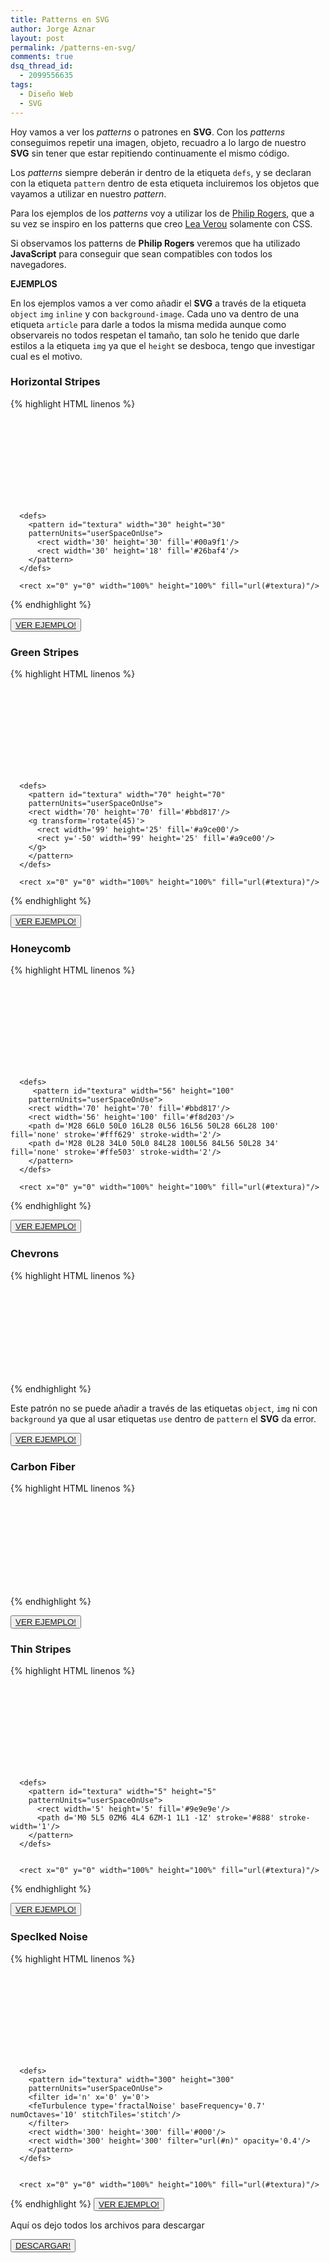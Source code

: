 ```yaml
---
title: Patterns en SVG
author: Jorge Aznar
layout: post
permalink: /patterns-en-svg/
comments: true
dsq_thread_id:
  - 2099556635
tags:
  - Diseño Web
  - SVG
---
```

Hoy vamos a ver los *patterns* o patrones en **SVG**. Con los *patterns* conseguimos repetir una imagen, objeto, recuadro a lo largo de nuestro **SVG** sin tener que estar repitiendo continuamente el mismo código.

<!--more-->

Los *patterns* siempre deberán ir dentro de la etiqueta `defs`, y se declaran con la etiqueta `pattern` dentro de esta etiqueta incluiremos los objetos que vayamos a utilizar en nuestro *pattern*.

Para los ejemplos de los *patterns* voy a utilizar los de <a href="http://philbit.com/svgpatterns/" target="_blank">Philip Rogers</a>, que a su vez se inspiro en los patterns que creo <a href="http://lea.verou.me/css3patterns/" target="_blank">Lea Verou</a> solamente con CSS.

Si observamos los patterns de **Philip Rogers** veremos que ha utilizado **JavaScript** para conseguir que sean compatibles con todos los navegadores.

**EJEMPLOS**

En los ejemplos vamos a ver como añadir el **SVG** a través de la etiqueta `object` `img` `inline` y con `background-image`. Cada uno va dentro de una etiqueta `article` para darle a todos la misma medida aunque como observareis no todos respetan el tamaño, tan solo he tenido que darle estilos a la etiqueta `img` ya que el `height` se desboca, tengo que investigar cual es el motivo.

### Horizontal Stripes

{% highlight HTML linenos %}<svg xmlns='http://www.w3.org/2000/svg' x="0px" y="0px"
   width="100%" height="100%" viewBox="0 0 100% 100%"
   enable-background="new 0 0 100% 100%" xml:space="preserve">

      <defs>
        <pattern id="textura" width="30" height="30"
        patternUnits="userSpaceOnUse">
          <rect width='30' height='30' fill='#00a9f1'/>
          <rect width='30' height='18' fill='#26baf4'/>
        </pattern>
      </defs>

      <rect x="0" y="0" width="100%" height="100%" fill="url(#textura)"/>

  </svg>{% endhighlight %}

<button class="boton-centrar">
  <a target="_blank" class="btn" href="http://jorgeatgu.com/ejemplos/patterns/horizontal-stripes.html">VER EJEMPLO!</a>
</button>

### Green Stripes

{% highlight HTML linenos %}<svg xmlns='http://www.w3.org/2000/svg' x="0px" y="0px"
   width="100%" height="100%" viewBox="0 0 100% 100%"
   enable-background="new 0 0 100% 100%" xml:space="preserve">

      <defs>
        <pattern id="textura" width="70" height="70"
        patternUnits="userSpaceOnUse">
        <rect width='70' height='70' fill='#bbd817'/>
        <g transform='rotate(45)'>
          <rect width='99' height='25' fill='#a9ce00'/>
          <rect y='-50' width='99' height='25' fill='#a9ce00'/>
        </g>
        </pattern>
      </defs>

      <rect x="0" y="0" width="100%" height="100%" fill="url(#textura)"/>

  </svg>{% endhighlight %}

<button class="boton-centrar">
  <a target="_blank" class="btn" href="http://jorgeatgu.com/ejemplos/patterns/green-stripes.html">VER EJEMPLO!</a>
</button>

### Honeycomb

{% highlight HTML linenos %}<svg xmlns='http://www.w3.org/2000/svg' x="0px" y="0px"
   width="100%" height="100%" viewBox="0 0 100% 100%"
   enable-background="new 0 0 100% 100%" xml:space="preserve">

      <defs>
         <pattern id="textura" width="56" height="100"
        patternUnits="userSpaceOnUse">
        <rect width='70' height='70' fill='#bbd817'/>
        <rect width='56' height='100' fill='#f8d203'/>
        <path d='M28 66L0 50L0 16L28 0L56 16L56 50L28 66L28 100' fill='none' stroke='#fff629' stroke-width='2'/>
        <path d='M28 0L28 34L0 50L0 84L28 100L56 84L56 50L28 34' fill='none' stroke='#ffe503' stroke-width='2'/>
        </pattern>
      </defs>

      <rect x="0" y="0" width="100%" height="100%" fill="url(#textura)"/>

  </svg>{% endhighlight %}

<button class="boton-centrar">
  <a target="_blank" class="btn" href="http://jorgeatgu.com/ejemplos/patterns/honeycomb.html">VER EJEMPLO!</a>
</button>

### Chevrons

{% highlight HTML linenos %}<svg xmlns='http://www.w3.org/2000/svg' x="0px" y="0px"
   width="100%" height="100%" viewBox="0 0 100% 100%"
   enable-background="new 0 0 100% 100%" xml:space="preserve">

  <defs>
    <pattern id="textura" width="60" height="30"
        patternUnits="userSpaceOnUse">
      <rect id='r' width='30' height='15' fill='#bb085f' stroke-width='2.5' stroke='#7a054d'/>
      <g id='p'>
      <use xlink:href='#r'/>
      <use y='15' xlink:href='#r'/>
      <use y='30' xlink:href='#r'/>
      <use y='45' xlink:href='#r'/>
      </g>
      <use xlink:href='#p' transform='translate(0 -25) skewY(40)'/>
      <use xlink:href='#p' transform='translate(30 0) skewY(-40)'/>
    </pattern>
  </defs>

  <rect x="0" y="0" width="100%" height="100%" fill="url(#textura)"/>

</svg>{% endhighlight %}

Este patrón no se puede añadir a través de las etiquetas `object`, `img` ni con `background` ya que al usar etiquetas `use` dentro de `pattern` el **SVG** da error.

<button class="boton-centrar">
  <a target="_blank" class="btn" href="http://jorgeatgu.com/ejemplos/patterns/chevrons.html">VER EJEMPLO!</a>
</button>

### Carbon Fiber

{% highlight HTML linenos %}<svg xmlns='http://www.w3.org/2000/svg' x="0px" y="0px"
   width="100%" height="100%" viewBox="0 0 100% 100%"
   enable-background="new 0 0 100% 100%" xml:space="preserve">

  <defs>
    <pattern id="textura" width="15" height="15"
        patternUnits="userSpaceOnUse">
        <rect width='50' height='50' fill='#282828'/>
        <circle cx='3' cy='4.3' r='1.8' fill='#393939'/>
        <circle cx='3' cy='3' r='1.8' fill='black'/>
        <circle cx='10.5' cy='12.5' r='1.8' fill='#393939'/>
        <circle cx='10.5' cy='11.3' r='1.8' fill='black'/>
    </pattern>
  </defs>

  <rect x="0" y="0" width="100%" height="100%" fill="url(#textura)"/>

</svg>{% endhighlight %}

<button class="boton-centrar">
  <a target="_blank" class="btn" href="http://jorgeatgu.com/ejemplos/patterns/carbon-fiber.html">VER EJEMPLO!</a>
</button>

### Thin Stripes

{% highlight HTML linenos %}<svg xmlns='http://www.w3.org/2000/svg' x="0px" y="0px"
   width="100%" height="100%" viewBox="0 0 100% 100%"
   enable-background="new 0 0 100% 100%" xml:space="preserve">

      <defs>
        <pattern id="textura" width="5" height="5"
        patternUnits="userSpaceOnUse">
          <rect width='5' height='5' fill='#9e9e9e'/>
          <path d='M0 5L5 0ZM6 4L4 6ZM-1 1L1 -1Z' stroke='#888' stroke-width='1'/>
        </pattern>
      </defs>


      <rect x="0" y="0" width="100%" height="100%" fill="url(#textura)"/>

  </svg>{% endhighlight %}

<button class="boton-centrar">
  <a target="_blank" class="btn" href="http://jorgeatgu.com/ejemplos/patterns/thin-stripes.html">VER EJEMPLO!</a>
</button>

### Speclked Noise

{% highlight HTML linenos %}<svg xmlns='http://www.w3.org/2000/svg' x="0px" y="0px"
   width="100%" height="100%" viewBox="0 0 100% 100%"
   enable-background="new 0 0 100% 100%" xml:space="preserve">

      <defs>
        <pattern id="textura" width="300" height="300"
        patternUnits="userSpaceOnUse">
        <filter id='n' x='0' y='0'>
        <feTurbulence type='fractalNoise' baseFrequency='0.7' numOctaves='10' stitchTiles='stitch'/>
        </filter>
        <rect width='300' height='300' fill='#000'/>
        <rect width='300' height='300' filter="url(#n)" opacity='0.4'/>
        </pattern>
      </defs>


      <rect x="0" y="0" width="100%" height="100%" fill="url(#textura)"/>

  </svg>
{% endhighlight %}

<button class="boton-centrar">
  <a target="_blank" class="btn" href="http://jorgeatgu.com/ejemplos/patterns/speckled-noise.html">VER EJEMPLO!</a>
</button>

Aquí os dejo todos los archivos para descargar

<button class="boton-centrar">
  <a target="_blank" class="btn" href="http://jorgeatgu.com/doc/patterns.zip">DESCARGAR!</a>
</button>